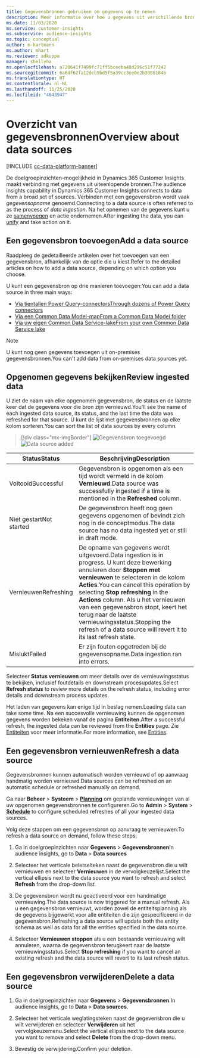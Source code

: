 ```yaml
---
title: Gegevensbronnen gebruiken om gegevens op te nemen
description: Meer informatie over hoe u gegevens uit verschillende bronnen kunt importeren.
ms.date: 11/03/2020
ms.service: customer-insights
ms.subservice: audience-insights
ms.topic: conceptual
author: m-hartmann
ms.author: mhart
ms.reviewer: adkuppa
manager: shellyha
ms.openlocfilehash: a720641f7499fc71ff5bceeba48d296c51f77242
ms.sourcegitcommit: 6a6df62fa12dcb9bd5f5a39cc3ee0e2b3988184b
ms.translationtype: HT
ms.contentlocale: nl-NL
ms.lasthandoff: 11/25/2020
ms.locfileid: "4643947"
---
```

# <a name="overview-about-data-sources"></a><span data-ttu-id="8e212-103">Overzicht van gegevensbronnen</span><span class="sxs-lookup"><span data-stu-id="8e212-103">Overview about data sources</span></span>

[!INCLUDE [cc-data-platform-banner](../includes/cc-data-platform-banner.md)]

<span data-ttu-id="8e212-104">De doelgroepinzichten-mogelijkheid in Dynamics 365 Customer Insights maakt verbinding met gegevens uit uiteenlopende bronnen.</span><span class="sxs-lookup"><span data-stu-id="8e212-104">The audience insights capability in Dynamics 365 Customer Insights connects to data from a broad set of sources.</span></span> <span data-ttu-id="8e212-105">Verbinden met een gegevensbron wordt vaak *gegevensopname* genoemd.</span><span class="sxs-lookup"><span data-stu-id="8e212-105">Connecting to a data source is often referred to as the process of *data ingestion*.</span></span> <span data-ttu-id="8e212-106">Na het opnemen van de gegevens kunt u ze [samenvoegen](data-unification.md) en actie ondernemen.</span><span class="sxs-lookup"><span data-stu-id="8e212-106">After ingesting the data, you can [unify](data-unification.md) and take action on it.</span></span>

## <a name="add-a-data-source"></a><span data-ttu-id="8e212-107">Een gegevensbron toevoegen</span><span class="sxs-lookup"><span data-stu-id="8e212-107">Add a data source</span></span>

<span data-ttu-id="8e212-108">Raadpleeg de gedetailleerde artikelen over het toevoegen van een gegevensbron, afhankelijk van de optie die u kiest.</span><span class="sxs-lookup"><span data-stu-id="8e212-108">Refer to the detailed articles on how to add a data source, depending on which option you choose.</span></span>

<span data-ttu-id="8e212-109">U kunt een gegevensbron op drie manieren toevoegen:</span><span class="sxs-lookup"><span data-stu-id="8e212-109">You can add a data source in three main ways:</span></span>

- [<span data-ttu-id="8e212-110">Via tientallen Power Query-connectors</span><span class="sxs-lookup"><span data-stu-id="8e212-110">Through dozens of Power Query connectors</span></span>](connect-power-query.md)
- [<span data-ttu-id="8e212-111">Via een Common Data Model-map</span><span class="sxs-lookup"><span data-stu-id="8e212-111">From a Common Data Model folder</span></span>](connect-common-data-model.md)
- [<span data-ttu-id="8e212-112">Via uw eigen Common Data Service-lake</span><span class="sxs-lookup"><span data-stu-id="8e212-112">From your own Common Data Service lake</span></span>](connect-common-data-service-lake.md)

> [!NOTE]
> <span data-ttu-id="8e212-113">U kunt nog geen gegevens toevoegen uit on-premises gegevensbronnen.</span><span class="sxs-lookup"><span data-stu-id="8e212-113">You can't add data from on-premises data sources yet.</span></span>

## <a name="review-ingested-data"></a><span data-ttu-id="8e212-114">Opgenomen gegevens bekijken</span><span class="sxs-lookup"><span data-stu-id="8e212-114">Review ingested data</span></span>

<span data-ttu-id="8e212-115">U ziet de naam van elke opgenomen gegevensbron, de status en de laatste keer dat de gegevens voor die bron zijn vernieuwd.</span><span class="sxs-lookup"><span data-stu-id="8e212-115">You'll see the name of each ingested data source, its status, and the last time the data was refreshed for that source.</span></span> <span data-ttu-id="8e212-116">U kunt de lijst met gegevensbronnen op elke kolom sorteren.</span><span class="sxs-lookup"><span data-stu-id="8e212-116">You can sort the list of data sources by every column.</span></span>

> [!div class="mx-imgBorder"]
> <span data-ttu-id="8e212-117">![Gegevensbron toegevoegd](media/configure-data-datasource-added.png "Gegevensbron toegevoegd")</span><span class="sxs-lookup"><span data-stu-id="8e212-117">![Data source added](media/configure-data-datasource-added.png "Data source added")</span></span>

|<span data-ttu-id="8e212-118">Status</span><span class="sxs-lookup"><span data-stu-id="8e212-118">Status</span></span>  |<span data-ttu-id="8e212-119">Beschrijving</span><span class="sxs-lookup"><span data-stu-id="8e212-119">Description</span></span>  |
|---------|---------|
|<span data-ttu-id="8e212-120">Voltooid</span><span class="sxs-lookup"><span data-stu-id="8e212-120">Successful</span></span>   |<span data-ttu-id="8e212-121">Gegevensbron is opgenomen als een tijd wordt vermeld in de kolom **Vernieuwd**.</span><span class="sxs-lookup"><span data-stu-id="8e212-121">Data source was successfully ingested if a time is mentioned in the **Refreshed** column.</span></span>
|<span data-ttu-id="8e212-122">Niet gestart</span><span class="sxs-lookup"><span data-stu-id="8e212-122">Not started</span></span>   |<span data-ttu-id="8e212-123">De gegevensbron heeft nog geen gegevens opgenomen of bevindt zich nog in de conceptmodus.</span><span class="sxs-lookup"><span data-stu-id="8e212-123">The data source has no data ingested yet or still in draft mode.</span></span>         |
|<span data-ttu-id="8e212-124">Vernieuwen</span><span class="sxs-lookup"><span data-stu-id="8e212-124">Refreshing</span></span>    |<span data-ttu-id="8e212-125">De opname van gegevens wordt uitgevoerd.</span><span class="sxs-lookup"><span data-stu-id="8e212-125">Data ingestion is in progress.</span></span> <span data-ttu-id="8e212-126">U kunt deze bewerking annuleren door **Stoppen met vernieuwen** te selecteren in de kolom **Acties**.</span><span class="sxs-lookup"><span data-stu-id="8e212-126">You can cancel this operation by selecting **Stop refreshing** in the **Actions** column.</span></span> <span data-ttu-id="8e212-127">Als u het vernieuwen van een gegevensbron stopt, keert het terug naar de laatste vernieuwingsstatus.</span><span class="sxs-lookup"><span data-stu-id="8e212-127">Stopping the refresh of a data source will revert it to its last refresh state.</span></span>       |
|<span data-ttu-id="8e212-128">Mislukt</span><span class="sxs-lookup"><span data-stu-id="8e212-128">Failed</span></span>     |<span data-ttu-id="8e212-129">Er zijn fouten opgetreden bij de gegevensopname.</span><span class="sxs-lookup"><span data-stu-id="8e212-129">Data ingestion ran into errors.</span></span>         |

<span data-ttu-id="8e212-130">Selecteer **Status vernieuwen** om meer details over de vernieuwingsstatus te bekijken, inclusief foutdetails en downstream procesupdates.</span><span class="sxs-lookup"><span data-stu-id="8e212-130">Select **Refresh status** to review more details on the refresh status, including error details and downstream process updates.</span></span>

<span data-ttu-id="8e212-131">Het laden van gegevens kan enige tijd in beslag nemen.</span><span class="sxs-lookup"><span data-stu-id="8e212-131">Loading data can take some time.</span></span> <span data-ttu-id="8e212-132">Na een succesvolle vernieuwing kunnen de opgenomen gegevens worden bekeken vanaf de pagina **Entiteiten**.</span><span class="sxs-lookup"><span data-stu-id="8e212-132">After a successful refresh, the ingested data can be reviewed from the **Entities** page.</span></span> <span data-ttu-id="8e212-133">Zie [Entiteiten](entities.md) voor meer informatie.</span><span class="sxs-lookup"><span data-stu-id="8e212-133">For more information, see [Entities](entities.md).</span></span>

## <a name="refresh-a-data-source"></a><span data-ttu-id="8e212-134">Een gegevensbron vernieuwen</span><span class="sxs-lookup"><span data-stu-id="8e212-134">Refresh a data source</span></span>

<span data-ttu-id="8e212-135">Gegevensbronnen kunnen automatisch worden vernieuwd of op aanvraag handmatig worden vernieuwd.</span><span class="sxs-lookup"><span data-stu-id="8e212-135">Data sources can be refreshed on an automatic schedule or refreshed manually on demand.</span></span> 

<span data-ttu-id="8e212-136">Ga naar **Beheer** > **Systeem** > [**Planning**](system.md#schedule-tab) om geplande vernieuwingen van al uw opgenomen gegevensbronnen te configureren.</span><span class="sxs-lookup"><span data-stu-id="8e212-136">Go to **Admin** > **System** > [**Schedule**](system.md#schedule-tab) to configure scheduled refreshes of all your ingested data sources.</span></span>

<span data-ttu-id="8e212-137">Volg deze stappen om een gegevensbron op aanvraag te vernieuwen:</span><span class="sxs-lookup"><span data-stu-id="8e212-137">To refresh a data source on demand, follow these steps:</span></span>

1. <span data-ttu-id="8e212-138">Ga in doelgroepinzichten naar **Gegevens** > **Gegevensbronnen**</span><span class="sxs-lookup"><span data-stu-id="8e212-138">In audience insights, go to **Data** > **Data sources**</span></span>

2. <span data-ttu-id="8e212-139">Selecteer het verticale beletselteken naast de gegevensbron die u wilt vernieuwen en selecteer **Vernieuwen** in de vervolgkeuzelijst.</span><span class="sxs-lookup"><span data-stu-id="8e212-139">Select the vertical ellipsis next to the data source you want to refresh and select **Refresh** from the drop-down list.</span></span>

3. <span data-ttu-id="8e212-140">De gegevensbron wordt nu geactiveerd voor een handmatige vernieuwing.</span><span class="sxs-lookup"><span data-stu-id="8e212-140">The data source is now triggered for a manual refresh.</span></span> <span data-ttu-id="8e212-141">Als u een gegevensbron vernieuwt, worden zowel de entiteitsplanning als de gegevens bijgewerkt voor alle entiteiten die zijn gespecificeerd in de gegevensbron.</span><span class="sxs-lookup"><span data-stu-id="8e212-141">Refreshing a data source will update both the entity schema as well as data for all the entities specified in the data source.</span></span>

4. <span data-ttu-id="8e212-142">Selecteer **Vernieuwen stoppen** als u een bestaande vernieuwing wilt annuleren, waarna de gegevensbron terugkeert naar de laatste vernieuwingsstatus.</span><span class="sxs-lookup"><span data-stu-id="8e212-142">Select **Stop refreshing** if you want to cancel an existing refresh and the data source will revert to its last refresh status.</span></span>

## <a name="delete-a-data-source"></a><span data-ttu-id="8e212-143">Een gegevensbron verwijderen</span><span class="sxs-lookup"><span data-stu-id="8e212-143">Delete a data source</span></span>

1. <span data-ttu-id="8e212-144">Ga in doelgroepinzichten naar **Gegevens** > **Gegevensbronnen**.</span><span class="sxs-lookup"><span data-stu-id="8e212-144">In audience insights, go to **Data** > **Data sources**.</span></span>

2. <span data-ttu-id="8e212-145">Selecteer het verticale weglatingsteken naast de gegevensbron die u wilt verwijderen en selecteer **Verwijderen** uit het vervolgkeuzemenu.</span><span class="sxs-lookup"><span data-stu-id="8e212-145">Select the vertical ellipsis next to the data source you want to remove and select **Delete** from the drop-down menu.</span></span>

3. <span data-ttu-id="8e212-146">Bevestig de verwijdering.</span><span class="sxs-lookup"><span data-stu-id="8e212-146">Confirm your deletion.</span></span>
